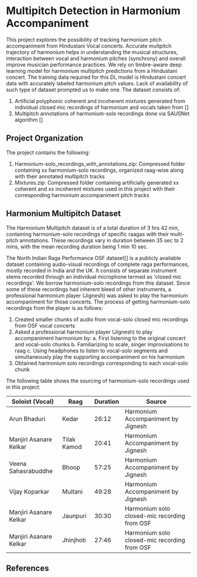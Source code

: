 # Multipitch Detection in Harmonium Accompaniment
This project explores the possibility of tracking harmonium pitch accompaniment from Hindustani Vocal concerts. Accurate multpitch trajectory of harmonium helps in understanding the musical structures, interaction between vocal and harmonium pitches (synchrony) and overall improve musician performance practices. We rely on timbre-aware deep learning model for harmonium multipitch predictions from a Hindustani concert. The training data required for this DL model is Hindustani concert data with accurately labeled harmonium pitch values. Lack of availability of such type of dataset prompted us to make one. The dataset consists of:
1. Artificial polyphonic coherent and incoherent mixtures generated from individual closed mic recordings of harmonium and vocals taken from []
2. Multipitch annotations of harmonium-solo recordings done via SAUSNet algorithm []

## Project Organization
The project contains the following:
1. Harmonium-solo_recordings_with_annotations.zip: Compressed folder containing xx harmonium-solo recordings, organized raag-wise along with their annotated multipitch tracks
2. Mixtures.zip: Compressed folder containing artificially generated xx coherent and xx incoherent mixtures used in this project with their corresponding harmonium accompaniment pitch tracks

## Harmonium Multipitch Dataset
The Harmonium Multipitch dataset is of a total duration of 3 hrs 42 min, containing harmonium-solo recordings of specific raagas with their multi-pitch annotations. These recordings
vary in duration between 35 sec to 2 mins, with the mean recording duration being 1 min 10 sec.

The North Indian Raga Performance OSF dataset[] is a publicly available dataset containing audio-visual recordings of complete raga performances, mostly recorded in India and the UK. It consists of separate instrument stems recorded through an individual microphone termed as 'closed mic recordings'. We borrow harmonium-solo recordings from this dataset. Since some of these recordings had inherent bleed of other instruments, a professional harmonium player (Jignesh) was asked to play the harmonium accompaniment for those concerts. The process of getting harmonium-solo recordings from the player is as follows:
1. Created smaller chunks of audio from vocal-solo closed mic recordings from OSF vocal concerts
2. Asked a professional harmonium player (Jignesh) to play accompaniment harmonium by:
  a. First listening to the original concert and vocal-solo chunks 
  b. Familiarizing to scale, singer improvisations to raag
  c. Using headphones to listen to vocal-solo segments and simultaneously play the supporting accompaniment on his harmonium
3. Obtained harmonium solo recordings corresponding to each vocal-solo chunk

The following table shows the sourcing of harmonium-solo recordings used in this project:

| Soloist (Vocal) | Raag | Duration  | Source |
| ------------- | ------------- | ------------- | ------------- |
| Arun Bhaduri  | Kedar  | 26:12  | Harmonium Accompaniment by Jignesh  |
| Manjiri Asanare Kelkar  | Tilak Kamod  | 20:41  | Harmonium Accompaniment by Jignesh |
| Veena Sahasrabuddhe  | Bhoop  | 57:25 | Harmonium Accompaniment by Jignesh |
| Vijay Koparkar  | Multani  | 49:28  | Harmonium Accompaniment by Jignesh |
| Manjiri Asanare Kelkar  | Jaunpuri | 30:30 | Harmonium solo closed-mic recording from OSF |
| Manjiri Asanare Kelkar  | Jhinjhoti  | 27:46  | Harmonium solo closed-mic recording from OSF  |
 
## References
